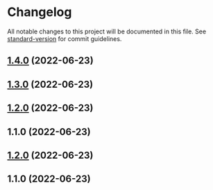 # Changelog

All notable changes to this project will be documented in this file. See [standard-version](https://github.com/conventional-changelog/standard-version) for commit guidelines.

## [1.4.0](https://github.com/sammyKimGoorm/releaseTest/compare/v1.3.0...v1.4.0) (2022-06-23)

## [1.3.0](https://github.com/sammyKimGoorm/releaseTest/compare/v1.2.0...v1.3.0) (2022-06-23)

## [1.2.0](https://github.com/sammyKimGoorm/releaseTest/compare/v1.1.0...v1.2.0) (2022-06-23)

## 1.1.0 (2022-06-23)

## [1.2.0](https://github.com/sammyKimGoorm/release/compare/v1.1.0...v1.2.0) (2022-06-23)

## 1.1.0 (2022-06-23)
